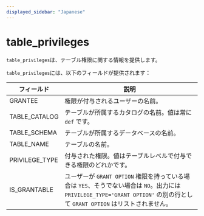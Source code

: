 ```yaml
---
displayed_sidebar: "Japanese"
---
```


# table_privileges

`table_privileges`は、テーブル権限に関する情報を提供します。

`table_privileges`には、以下のフィールドが提供されます：

| **フィールド**   | **説明**                                                     |
| -------------- | ------------------------------------------------------------ |
| GRANTEE        | 権限が付与されるユーザーの名前。                                |
| TABLE_CATALOG  | テーブルが所属するカタログの名前。値は常に `def` です。                   |
| TABLE_SCHEMA   | テーブルが所属するデータベースの名前。                            |
| TABLE_NAME     | テーブルの名前。                                                |
| PRIVILEGE_TYPE | 付与された権限。値はテーブルレベルで付与できる権限のどれかです。         |
| IS_GRANTABLE   | ユーザーが `GRANT OPTION` 権限を持っている場合は `YES`、そうでない場合は `NO`。出力には `PRIVILEGE_TYPE='GRANT OPTION'` の別の行として `GRANT OPTION` はリストされません。   |